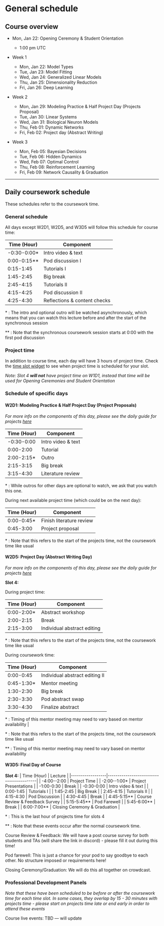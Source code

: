 # General schedule

## Course overview

* Mon, Jan 22: Opening Ceremony & Student Orientation
    * 1:00 pm UTC
    
* Week 1
    * Mon, Jan 22: Model Types
    * Tue, Jan 23: Model Fitting
    * Wed, Jan 24: Generalized Linear Models  
    * Thu, Jan 25: Dimensionality Reduction
    * Fri, Jan 26: Deep Learning
     
* Week 2
    * Mon, Jan 29: Modeling Practice & Half Project Day (Projects Proposal)
    * Tue, Jan 30: Linear Systems
    * Wed, Jan 31: Biological Neuron Models
    * Thu, Feb 01: Dynamic Networks
    * Fri, Feb 02: Project day (Abstract Writing)
    
* Week 3
    * Mon, Feb 05: Bayesian Decisions
    * Tue, Feb 06: Hidden Dynamics
    * Wed, Feb 07: Optimal Control
    * Thu, Feb 08: Reinforcement Learning
    * Fri, Feb 09: Network Causality & Graduation
----

## Daily coursework schedule
These schedules refer to the coursework time.

### General schedule
All days except W2D1, W2D5, and W3D5 will follow this schedule for course time:
 
|    Time (Hour)   |    Component                          |
|------------------|---------------------------------------|
|   -0:30-0:00\*   |    Intro video & text                 |
|    0:00-0:15\**  |    Pod discussion I                   |
|    0:15-1:45     |    Tutorials I                        |
|    1:45-2:45     |    Big break                          |
|    2:45-4:15     |    Tutorials II                       |
|    4:15-4:25     |    Pod discussion II                  |
|    4:25-4:30     |    Reflections & content checks       |    

\* : The intro and optional outro will be watched asynchronously, which means that you can watch this lecture before and after the start of the synchronous session

\** : Note that the synchronous coursework session starts at 0:00 with the first pod discussion

### Project time
In addition to course time, each day will have 3 hours of project time. Check the [time slot widget](https://neuromatchacademy.github.io/widgets/tz.html) to see when project time is scheduled for your slot.

*Note: Slot 4 **will not** have project time on W1D1, instead that time will be used for Opening Ceremonies and Student Orientation* 

### Schedule of specific days

#### W2D1: Modeling Practice & Half Project Day (Project Proposals)
*For more info on the components of this day, please see the daily guide for projects [here](https://compneuro.neuromatch.io/projects/docs/project_guidance.html#w1d2-coursework-tuesday-project-block-2-tuesday-for-slot-1-3-5-wednesday-for-slot-2-4)*

|    Time (Hour)   |    Component                          |
|------------------|---------------------------------------|
|   -0:30-0:00     |    Intro video & text                 |
|    0:00-2:00     |    Tutorial                           |
|    2:00-2:15\*   |    Outro                              |
|    2:15-3:15     |    Big break                          |
|    3:15-4:30     |    Literature review                  |

\* : While outros for other days are optional to watch, we ask that you watch this one.

During next available project time (which could be on the next day):

|    Time (Hour)   |    Component                          |
|------------------|---------------------------------------|
|    0:00-0:45\*   |    Finish literature review           |
|    0:45-3:00     |    Project proposal                   |

\* : Note that this refers to the start of the projects time, not the coursework time like usual

#### W2D5: Project Day (Abstract Writing Day)
*For more info on the components of this day, please see the daily guide for projects [here](https://compneuro.neuromatch.io/projects/docs/project_guidance.html#day-10-8h-friday-for-everyone)*

**Slot 4:**

During project time:

|    Time (Hour)   |    Component                          |
|------------------|---------------------------------------|
|    0:00-2:00\*   |    Abstract workshop                  |
|    2:00-2:15     |    Break                              |
|    2:15-3:00     |    Individual abstract editing        |

\* : Note that this refers to the start of the projects time, not the coursework time like usual

During coursework time:

|    Time (Hour)   |    Component                          |
|------------------|---------------------------------------|
|    0:00-0:45     |    Individual abstract editing II     |
|    0:45-1:30\*   |    Mentor meeting                     |
|    1:30-2:30     |    Big break                          |
|    2:30-3:30     |    Pod abstract swap                  |
|    3:30-4:30     |    Finalize abstract                  |

\* : Timing of this mentor meeting may need to vary based on mentor availability   |

\* : Note that this refers to the start of the projects time, not the coursework time like usual

\** : Timing of this mentor meeting may need to vary based on mentor availability

#### W3D5: Final Day of Course

**Slot 4:**
|    Time (Hour)   |    Lecture                               |
|------------------|------------------------------------------|
|    -4:00--2:00   |    Project Time                          |
|    -2:00--1:00*  |    Project Presentations                 |
|    -1:00-0:30    |    Break                                 |
|    -0:30-0:00    |    Intro video & text                    |
|    0:00-1:45     |    Tutorials I                           |
|    1:45-2:45     |    Big Break                             |
|    2:45-4:15     |    Tutorials II                          |
|    4:15-4:30     |    Pod Discussion                        |
|    4:30-4:45     |    Break                                 |
|    4:45-5:15**   |    Course Review & Feedback Survey       |
|    5:15-5:45**   |    Pod Farewell                          |
|    5:45-6:00**   |    Break                                 |
|    6:00-7:00**   |    Closing Ceremony & Graduation         |


\* : This is the last hour of projects time for slots 4

\** : Note that these events occur after the normal coursework time.
 
Course Review & Feedback: We will have a post course survey for both students and TAs (will share the link in discord) - please fill it out during this time!

Pod farewell: This is just a chance for your pod to say goodbye to each other. No structure imposed or requirements here!

Closing Ceremony/Graduation: We will do this all together on crowdcast.


### Professional Development Panels
*Note that these have been scheduled to be before or after the coursework time for each time slot. In some cases, they overlap by 15 - 30 minutes with projects time - please start on projects time late or end early in order to attend these events*

Course live events: TBD — will update
